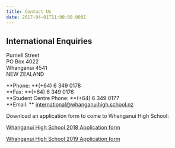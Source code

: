 ```yaml
---
title: Contact Us
date: 2017-04-01T11:00:00.000Z
---
```

## International Enquiries

Purnell Street  
PO Box 4022  
Whanganui 4541  
NEW ZEALAND

**Phone: **(+64) 6 349 0178  
**Fax: **(+64) 6 349 0176  
**Student Centre Phone: **(+64) 6 349 0177  
**Email: ** [international@whanganuihigh.school.nz](mailto:international@wanganui-high.school.nz?subject=International%20Enquiry)

Download an application form to come to Whanganui High School:

[Whanganui High School 2018 Application form](http://c1940652.r52.cf0.rackcdn.com/5ac83022ff2a7c6bfc00134b/WHS_Application-18.pdf)

[Whanganui High School 2019 Application form](http://c1940652.r52.cf0.rackcdn.com/5ac82d05b8d39a7499001385/WHS_Application-19.pdf)
